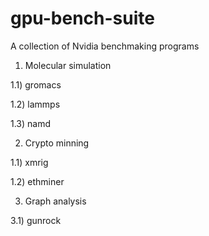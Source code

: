 # gpu-bench-suite
A collection of Nvidia benchmaking programs

1) Molecular simulation

1.1) gromacs

1.2) lammps

1.3) namd

2) Crypto minning

1.1) xmrig

1.2) ethminer

3) Graph analysis

3.1) gunrock
